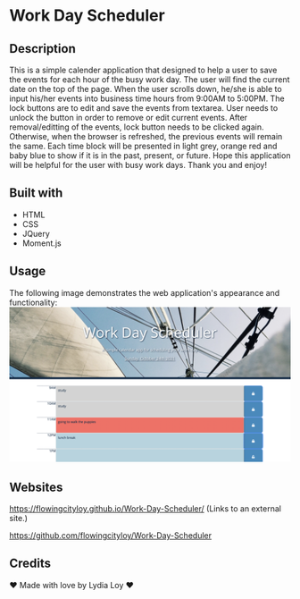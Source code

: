 # Work Day Scheduler

## Description

This is a simple calender application that designed to help a user to save the events for each hour of the busy work day.
The user will find the current date on the top of the page.
When the user scrolls down, he/she is able to input his/her events into business time hours from 9:00AM to 5:00PM. 
The lock buttons are to edit and save the events from textarea. User needs to unlock the button in order to remove or edit current events. After removal/editting of the events, lock button needs to be clicked again. Otherwise, when the browser is refreshed, the previous events will remain the same. 
Each time block will be presented in light grey, orange red and baby blue to show if it is in the past, present, or future.
Hope this application will be helpful for the user with busy work days.
Thank you and enjoy!

## Built with

* HTML
* CSS
* JQuery
* Moment.js

## Usage

The following image demonstrates the web application's appearance and functionality:
<img src="./assets/image/WDS.png" alt="Work-day-scheduler"/>


## Websites

https://flowingcityloy.github.io/Work-Day-Scheduler/ (Links to an external site.)

https://github.com/flowingcityloy/Work-Day-Scheduler


## Credits

❤️ Made with love by Lydia Loy ❤️

